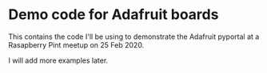 # Demo code for Adafruit boards

This contains the code I'll be using to demonstrate the Adafruit pyportal at a Rasapberry Pint meetup on 25 Feb 2020.

I will add more examples later.